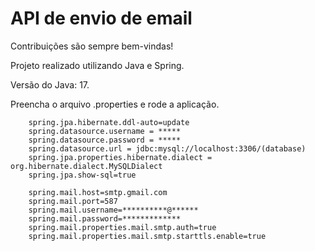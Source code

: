 
# API de envio de email

Contribuições são sempre bem-vindas!

Projeto realizado utilizando Java e Spring.

Versão do Java: 17.

Preencha o arquivo .properties e rode a aplicação.


```http
    spring.jpa.hibernate.ddl-auto=update
    spring.datasource.username = *****
    spring.datasource.password = *****
    spring.datasource.url = jdbc:mysql://localhost:3306/(database)
    spring.jpa.properties.hibernate.dialect = org.hibernate.dialect.MySQLDialect
    spring.jpa.show-sql=true

    spring.mail.host=smtp.gmail.com
    spring.mail.port=587
    spring.mail.username=**********@******
    spring.mail.password=*************
    spring.mail.properties.mail.smtp.auth=true
    spring.mail.properties.mail.smtp.starttls.enable=true
```

